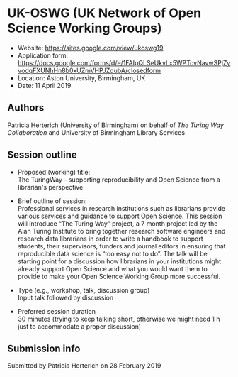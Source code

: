 # UK-OSWG (UK Network of Open Science Working Groups)

* Website: https://sites.google.com/view/ukoswg19
* Application form: https://docs.google.com/forms/d/e/1FAIpQLSeUkvLx5WPTovNavwSPjZyvodqFXUNhHn8b0xUZmVHPJZdubA/closedform
* Location: Aston University, Birmingham, UK
* Date: 11 April 2019

## Authors
Patricia Herterich (University of Birmingham) on behalf of *The Turing Way Collaboration* and University of Birmingham Library Services

## Session outline

* Proposed (working) title:    
The TuringWay - supporting reproducibility and Open Science from a librarian's perspective

* Brief outline of session:  
Professional services in research institutions such as librarians provide various services and guidance to support Open Science. 
This session will introduce “The Turing Way” project, a 7 month project led by the Alan Turing Institute to bring together research software engineers and research data librarians in order to write a handbook to support students, their supervisors, funders and journal editors in ensuring that reproducible data science is “too easy not to do”. 
The talk will be starting point for a discussion how librarians in your institutions might already support Open Science and what you would want them to provide to make your Open Science Working Group more successful.

* Type (e.g., workshop, talk, discussion group)  
Input talk followed by discussion

* Preferred session duration  
30 minutes (trying to keep talking short, otherwise we might need 1 h just to accommodate a proper discussion) 

## Submission info

Submitted by Patricia Herterich on 28 February 2019

